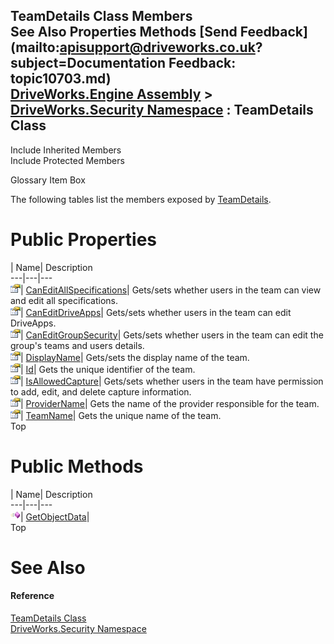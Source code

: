 TeamDetails Class Members   
See Also Properties Methods [Send Feedback](mailto:apisupport@driveworks.co.uk?subject=Documentation Feedback: topic10703.md)  
[DriveWorks.Engine Assembly](topic2156.md) > [DriveWorks.Security Namespace](topic10574.md) : TeamDetails Class  
---  
  
Include Inherited Members    
Include Protected Members  


Glossary Item Box

The following tables list the members exposed by [TeamDetails](topic10703.md).

# Public Properties

| Name| Description  
---|---|---  
![Public Property](dotnetimages/publicProperty.gif)| [CanEditAllSpecifications](topic10710.md)| Gets/sets whether users in the team can view and edit all specifications.   
![Public Property](dotnetimages/publicProperty.gif)| [CanEditDriveApps](topic10711.md)| Gets/sets whether users in the team can edit DriveApps.   
![Public Property](dotnetimages/publicProperty.gif)| [CanEditGroupSecurity](topic10712.md)| Gets/sets whether users in the team can edit the group's teams and users details.   
![Public Property](dotnetimages/publicProperty.gif)| [DisplayName](topic10713.md)| Gets/sets the display name of the team.   
![Public Property](dotnetimages/publicProperty.gif)| [Id](topic10714.md)| Gets the unique identifier of the team.   
![Public Property](dotnetimages/publicProperty.gif)| [IsAllowedCapture](topic10715.md)| Gets/sets whether users in the team have permission to add, edit, and delete capture information.   
![Public Property](dotnetimages/publicProperty.gif)| [ProviderName](topic10716.md)| Gets the name of the provider responsible for the team.   
![Public Property](dotnetimages/publicProperty.gif)| [TeamName](topic10717.md)| Gets the unique name of the team.   
Top

# Public Methods

| Name| Description  
---|---|---  
![Public Method](dotnetimages/publicMethod.gif)| [GetObjectData](topic10709.md)|   
Top

# See Also

#### Reference

[TeamDetails Class](topic10703.md)   
[DriveWorks.Security Namespace](topic10574.md)


